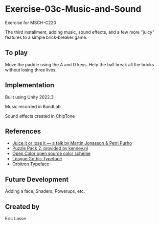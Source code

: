 # Exercise-03c-Music-and-Sound

Exercise for MSCH-C220

The third installment, adding music, sound effects, and a few more "juicy" features to a simple brick-breaker game.

## To play

Move the paddle using the A and D keys. Help the ball break all the bricks without losing three lives.


## Implementation

Built using Unity 2022.3

Music recorded in BandLab

Sound effects created in ChipTone

## References
 * [Juice it or lose it — a talk by Martin Jonasson & Petri Purho](https://www.youtube.com/watch?v=Fy0aCDmgnxg)
 * [Puzzle Pack 2, provided by kenney.nl](https://kenney.nl/assets/puzzle-pack-2)
 * [Open Color open source color scheme](https://yeun.github.io/open-color/)
 * [League Gothic Typeface](https://www.theleagueofmoveabletype.com/league-gothic)
 * [Orbitron Typeface](https://www.theleagueofmoveabletype.com/orbitron)
 
 ## Future Development

Adding a face, Shaders, Powerups, etc.

## Created by 

Eric Lasse

